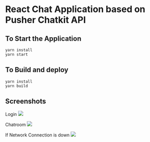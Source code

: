 # React Chat Application based on Pusher Chatkit API
  
## To Start the Application

```
yarn install
yarn start
```


## To Build and deploy

```
yarn install
yarn build
```
## Screenshots

Login
![](https://i.imgur.com/f65t7kP.png)

Chatroom
![](https://i.imgur.com/Fk1T0pN.png)

If Network Connection is down
![](https://i.imgur.com/Hb2ogQj.png)
